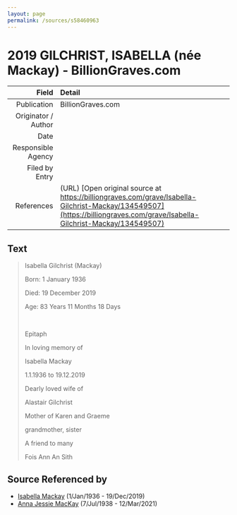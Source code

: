 ```yaml
---
layout: page
permalink: /sources/s58460963
---
```


# 2019 GILCHRIST, ISABELLA (née Mackay) - BillionGraves.com

Field | Detail
---:|:---
Publication | BillionGraves.com
Originator / Author | 
Date | 
Responsible Agency | 
Filed by Entry | 
References | (URL) [Open original source at https://billiongraves.com/grave/Isabella-Gilchrist-Mackay/134549507](https://billiongraves.com/grave/Isabella-Gilchrist-Mackay/134549507)

## Text

> Isabella Gilchrist (Mackay)
>
> Born: 1 January 1936
>
> Died: 19 December 2019
>
> Age: 83 Years 11 Months 18 Days
>
> <br/>
>
> Epitaph
>
> In loving memory of
>
> Isabella Mackay
>
> 1.1.1936 to 19.12.2019
>
> Dearly loved wife of
>
> Alastair Gilchrist
>
> Mother of Karen and Graeme
>
> grandmother, sister
>
> A friend to many
>
> Fois Ann An Sith
>

## Source Referenced by

* [Isabella Mackay](../people/@25303611@-isabella-mackay-b1936-1-1-d2019-12-19.md) (1/Jan/1936 - 19/Dec/2019)
* [Anna Jessie MacKay](../people/@41265374@-anna-jessie-mackay-b1938-7-7-d2021-3-12.md) (7/Jul/1938 - 12/Mar/2021)
